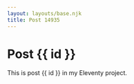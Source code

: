 ```yaml
---
layout: layouts/base.njk
title: Post 14935
---
```


# Post {{ id }}

This is post {{ id }} in my Eleventy project.
